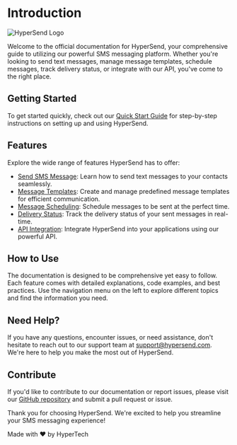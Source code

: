 # Introduction

![HyperSend Logo](/assets/logo.png)

Welcome to the official documentation for HyperSend, your comprehensive guide to utilizing our powerful SMS messaging platform. Whether you're looking to send text messages, manage message templates, schedule messages, track delivery status, or integrate with our API, you've come to the right place.

## Getting Started

To get started quickly, check out our [Quick Start Guide](/guide/) for step-by-step instructions on setting up and using HyperSend.

## Features

Explore the wide range of features HyperSend has to offer:

- [Send SMS Message](/guide/message.html#example-json-object-for-immediate-delivery-without-scheduling): Learn how to send text messages to your contacts seamlessly.
- [Message Templates](/guide/message-templates): Create and manage predefined message templates for efficient communication.
- [Message Scheduling](/guide/message.html#example-json-object-for-scheduled-delivery-with-scheduled-to-parameter): Schedule messages to be sent at the perfect time.
- [Delivery Status](/guide/message.html#show-message): Track the delivery status of your sent messages in real-time.
- [API Integration](/guide/auth.html): Integrate HyperSend into your applications using our powerful API.

## How to Use

The documentation is designed to be comprehensive yet easy to follow. Each feature comes with detailed explanations, code examples, and best practices. Use the navigation menu on the left to explore different topics and find the information you need.

## Need Help?

If you have any questions, encounter issues, or need assistance, don't hesitate to reach out to our support team at [support@hypersend.com](mailto:support@hypertech.co.mz). We're here to help you make the most out of HyperSend.

## Contribute

If you'd like to contribute to our documentation or report issues, please visit our [GitHub repository](https://github.com/hypertech-lda/paysuite-docs.git) and submit a pull request or issue.

Thank you for choosing HyperSend. We're excited to help you streamline your SMS messaging experience!

Made with ❤️ by HyperTech

